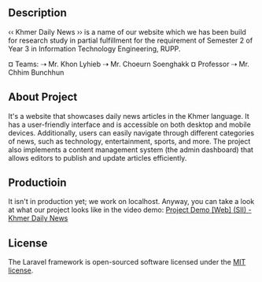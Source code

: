 ## Description

‹‹ Khmer Daily News ›› is a name of our website which we has been build for research study in partial fulfillment for the requirement of Semester 2 of Year 3 in Information Technology Engineering, RUPP.

¤ Teams:
⇢ Mr. Khon Lyhieb
⇢ Mr. Choeurn Soenghakk
¤ Professor
⇢ Mr. Chhim Bunchhun

## About Project

It's a website that showcases daily news articles in the Khmer language. It has a user-friendly interface and is accessible on both desktop and mobile devices. Additionally, users can easily navigate through different categories of news, such as technology, entertainment, sports, and more. The project also implements a content management system (the admin dashboard) that allows editors to publish and update articles efficiently.

## Productioin

It isn't in production yet; we work on localhost. Anyway, you can take a look at what our project looks like in the video demo:
[Project Demo [Web] (SII) - Khmer Daily News](https://youtu.be/XE5W7ik8ZPc)

## License

The Laravel framework is open-sourced software licensed under the [MIT license](https://opensource.org/licenses/MIT).
